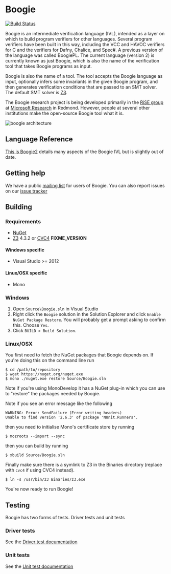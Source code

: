 # Boogie

[![Build Status](https://travis-ci.org/boogie-org/boogie.svg)](https://travis-ci.org/boogie-org/boogie)

Boogie is an intermediate verification language (IVL), intended as a layer on which
to build program verifiers for other languages. Several program verifiers have
been built in this way, including the VCC and HAVOC verifiers for C and the
verifiers for Dafny, Chalice, and Spec#. A previous version of the language was
called BoogiePL. The current language (version 2) is currently known as just
Boogie, which is also the name of the verification tool that takes Boogie
programs as input.

Boogie is also the name of a tool. The tool accepts the Boogie language as
input, optionally infers some invariants in the given Boogie program, and then
generates verification conditions that are passed to an SMT solver. The default
SMT solver is [Z3](https://github.com/Z3Prover/z3).

The Boogie research project is being developed primarily in the [RiSE
group](http://research.microsoft.com/rise) at [Microsoft
Research](http://research.microsoft.com/) in Redmond. However, people at
several other institutions make the open-source Boogie tool what it is.

![boogie architecture](http://research.microsoft.com/en-us/projects/boogie/boogie.png)

## Language Reference

[This is Boogie2](http://research.microsoft.com/en-us/um/people/leino/papers/krml178.pdf) details
many aspects of the Boogie IVL but is slightly out of date.

## Getting help

We have a public [mailing list](https://mailman.ic.ac.uk/mailman/listinfo/boogie-dev) for users of Boogie.
You can also report issues on our [issue tracker](https://github.com/boogie-org/boogie/issues)

## Building

### Requirements

- [NuGet](https://www.nuget.org/)
- [Z3](https://github.com/Z3Prover/z3) 4.3.2 or [CVC4](http://cvc4.cs.nyu.edu/web/) **FIXME_VERSION**

#### Windows specific

- Visual Studio >= 2012

#### Linux/OSX specific

- Mono

### Windows

1. Open ``Source\Boogie.sln`` in Visual Studio
2. Right click the ``Boogie`` solution in the Solution Explorer and click ``Enable NuGet Package Restore``.
   You will probably get a prompt asking to confirm this. Choose ``Yes``.
3. Click ``BUILD > Build Solution``.

### Linux/OSX

You first need to fetch the NuGet packages that Boogie depends on. If you're doing this on the command line run

```
$ cd /path/to/repository
$ wget https://nuget.org/nuget.exe
$ mono ./nuget.exe restore Source/Boogie.sln
```

Note if you're using MonoDevelop it has a NuGet plug-in which you can use to "restore" the packages needed by Boogie.

Note if you see an error message like the following

```
WARNING: Error: SendFailure (Error writing headers)
Unable to find version '2.6.3' of package 'NUnit.Runners'.
```

then you need to initialise Mono's certificate store by running

```
$ mozroots --import --sync
```

then you can build by running

```
$ xbuild Source/Boogie.sln
```

Finally make sure there is a symlink to Z3 in the Binaries directory
(replace with ``cvc4`` if using CVC4 instead).

```
$ ln -s /usr/bin/z3 Binaries/z3.exe
```

You're now ready to run Boogie!

## Testing

Boogie has two forms of tests. Driver tests and unit tests

### Driver tests

See the [Driver test documentation](Test/README.md)

### Unit tests

See the [Unit test documentation](Source/UnitTests/README.md)
